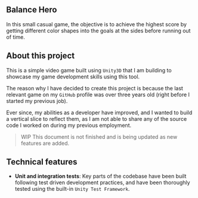 ﻿## Balance Hero

In this small casual game, the objective is to achieve the highest score by getting different color shapes into the goals at the sides before running out of time.

## About this project

This is a simple video game built using `Unity3D` that I am building to showcase my game development skills using this tool.

The reason why I have decided to create this project is because the last relevant game on my `GitHub` profile was over three years old (right before I started my previous job).

Ever since, my abilities as a developer have improved, and I wanted to build a vertical slice to reflect them, as I am not able to share any of the source code I worked on during my previous employment.

> WIP This document is not finished and is being updated as new features are added.

## Technical features

- **Unit and integration tests**: Key parts of the codebase have been built following test driven development practices, and have been thoroughly tested using the built-in `Unity Test Framework`.

